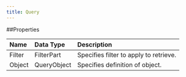 ```yaml
---
title: Query
---
```

##Properties
<table class="table table-hover"> <thead align="left"><tr><th>Name</th><th>Data Type</th><th>Description</th></tr></thead> <tbody><tr><td>Filter</td><td>FilterPart</td><td>Specifies filter to apply to retrieve.</td></tr><tr><td>Object</td><td>QueryObject</td><td>Specifies definition of object.</td></tr></tbody></table>
